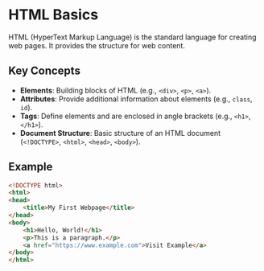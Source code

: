 # HTML Basics

HTML (HyperText Markup Language) is the standard language for creating web pages. It provides the structure for web content.

## Key Concepts
- **Elements**: Building blocks of HTML (e.g., `<div>`, `<p>`, `<a>`).
- **Attributes**: Provide additional information about elements (e.g., `class`, `id`).
- **Tags**: Define elements and are enclosed in angle brackets (e.g., `<h1>`, `</h1>`).
- **Document Structure**: Basic structure of an HTML document (`<!DOCTYPE>`, `<html>`, `<head>`, `<body>`).

## Example
```html
<!DOCTYPE html>
<html>
<head>
    <title>My First Webpage</title>
</head>
<body>
    <h1>Hello, World!</h1>
    <p>This is a paragraph.</p>
    <a href="https://www.example.com">Visit Example</a>
</body>
</html>
```
